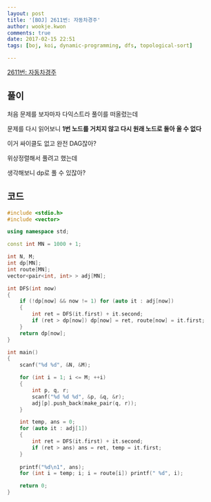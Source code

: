 ```yaml
---
layout: post
title: '[BOJ] 2611번: 자동차경주'
author: wookje.kwon
comments: true
date: 2017-02-15 22:51
tags: [boj, koi, dynamic-programming, dfs, topological-sort]

---
```


[2611번: 자동차경주](https://www.acmicpc.net/problem/2611)

## 풀이

처음 문제를 보자마자 다익스트라 풀이를 떠올렸는데  

문제를 다시 읽어보니 **1번 노드를 거치지 않고 다시 원래 노드로 돌아 올 수 없다**  

이거 싸이클도 없고 완전 DAG잖아?  

위상정렬해서 풀려고 했는데  

생각해보니 dp로 풀 수 있잖아?  

## 코드

```cpp
#include <stdio.h>
#include <vector>

using namespace std;

const int MN = 1000 + 1;

int N, M;
int dp[MN];
int route[MN];
vector<pair<int, int> > adj[MN];

int DFS(int now)
{
	if (!dp[now] && now != 1) for (auto it : adj[now])
	{
		int ret = DFS(it.first) + it.second;
		if (ret > dp[now]) dp[now] = ret, route[now] = it.first;
	}
	return dp[now];
}

int main()
{
	scanf("%d %d", &N, &M);

	for (int i = 1; i <= M; ++i)
	{
		int p, q, r;
		scanf("%d %d %d", &p, &q, &r);
		adj[p].push_back(make_pair(q, r));
	}

	int temp, ans = 0;
	for (auto it : adj[1])
	{
		int ret = DFS(it.first) + it.second;
		if (ret > ans) ans = ret, temp = it.first;
	}
	
	printf("%d\n1", ans);
	for (int i = temp; i; i = route[i]) printf(" %d", i);

	return 0;
}
```